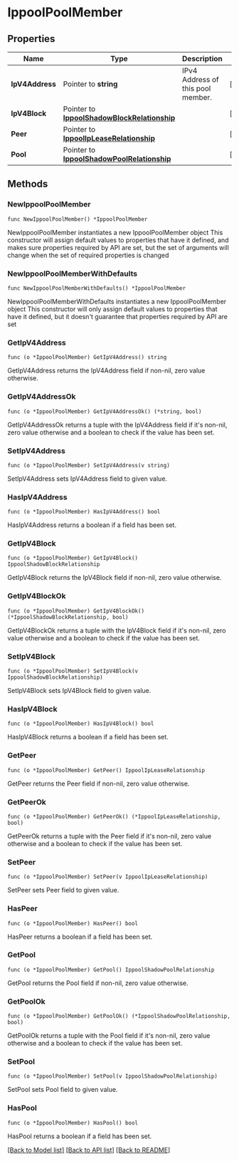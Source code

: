 # IppoolPoolMember

## Properties

Name | Type | Description | Notes
------------ | ------------- | ------------- | -------------
**IpV4Address** | Pointer to **string** | IPv4 Address of this pool member. | [optional] 
**IpV4Block** | Pointer to [**IppoolShadowBlockRelationship**](ippool.ShadowBlock.Relationship.md) |  | [optional] 
**Peer** | Pointer to [**IppoolIpLeaseRelationship**](ippool.IpLease.Relationship.md) |  | [optional] 
**Pool** | Pointer to [**IppoolShadowPoolRelationship**](ippool.ShadowPool.Relationship.md) |  | [optional] 

## Methods

### NewIppoolPoolMember

`func NewIppoolPoolMember() *IppoolPoolMember`

NewIppoolPoolMember instantiates a new IppoolPoolMember object
This constructor will assign default values to properties that have it defined,
and makes sure properties required by API are set, but the set of arguments
will change when the set of required properties is changed

### NewIppoolPoolMemberWithDefaults

`func NewIppoolPoolMemberWithDefaults() *IppoolPoolMember`

NewIppoolPoolMemberWithDefaults instantiates a new IppoolPoolMember object
This constructor will only assign default values to properties that have it defined,
but it doesn't guarantee that properties required by API are set

### GetIpV4Address

`func (o *IppoolPoolMember) GetIpV4Address() string`

GetIpV4Address returns the IpV4Address field if non-nil, zero value otherwise.

### GetIpV4AddressOk

`func (o *IppoolPoolMember) GetIpV4AddressOk() (*string, bool)`

GetIpV4AddressOk returns a tuple with the IpV4Address field if it's non-nil, zero value otherwise
and a boolean to check if the value has been set.

### SetIpV4Address

`func (o *IppoolPoolMember) SetIpV4Address(v string)`

SetIpV4Address sets IpV4Address field to given value.

### HasIpV4Address

`func (o *IppoolPoolMember) HasIpV4Address() bool`

HasIpV4Address returns a boolean if a field has been set.

### GetIpV4Block

`func (o *IppoolPoolMember) GetIpV4Block() IppoolShadowBlockRelationship`

GetIpV4Block returns the IpV4Block field if non-nil, zero value otherwise.

### GetIpV4BlockOk

`func (o *IppoolPoolMember) GetIpV4BlockOk() (*IppoolShadowBlockRelationship, bool)`

GetIpV4BlockOk returns a tuple with the IpV4Block field if it's non-nil, zero value otherwise
and a boolean to check if the value has been set.

### SetIpV4Block

`func (o *IppoolPoolMember) SetIpV4Block(v IppoolShadowBlockRelationship)`

SetIpV4Block sets IpV4Block field to given value.

### HasIpV4Block

`func (o *IppoolPoolMember) HasIpV4Block() bool`

HasIpV4Block returns a boolean if a field has been set.

### GetPeer

`func (o *IppoolPoolMember) GetPeer() IppoolIpLeaseRelationship`

GetPeer returns the Peer field if non-nil, zero value otherwise.

### GetPeerOk

`func (o *IppoolPoolMember) GetPeerOk() (*IppoolIpLeaseRelationship, bool)`

GetPeerOk returns a tuple with the Peer field if it's non-nil, zero value otherwise
and a boolean to check if the value has been set.

### SetPeer

`func (o *IppoolPoolMember) SetPeer(v IppoolIpLeaseRelationship)`

SetPeer sets Peer field to given value.

### HasPeer

`func (o *IppoolPoolMember) HasPeer() bool`

HasPeer returns a boolean if a field has been set.

### GetPool

`func (o *IppoolPoolMember) GetPool() IppoolShadowPoolRelationship`

GetPool returns the Pool field if non-nil, zero value otherwise.

### GetPoolOk

`func (o *IppoolPoolMember) GetPoolOk() (*IppoolShadowPoolRelationship, bool)`

GetPoolOk returns a tuple with the Pool field if it's non-nil, zero value otherwise
and a boolean to check if the value has been set.

### SetPool

`func (o *IppoolPoolMember) SetPool(v IppoolShadowPoolRelationship)`

SetPool sets Pool field to given value.

### HasPool

`func (o *IppoolPoolMember) HasPool() bool`

HasPool returns a boolean if a field has been set.


[[Back to Model list]](../README.md#documentation-for-models) [[Back to API list]](../README.md#documentation-for-api-endpoints) [[Back to README]](../README.md)


